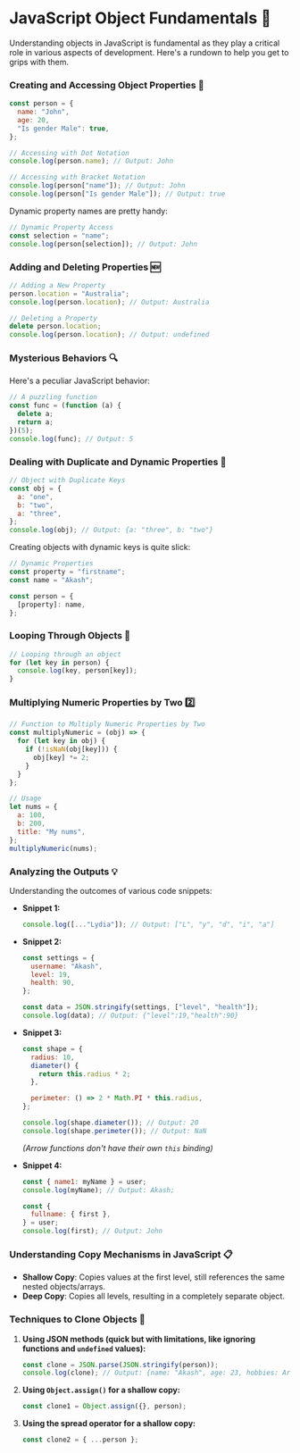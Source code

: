 # JavaScript Object Fundamentals :book:

Understanding objects in JavaScript is fundamental as they play a critical role in various aspects of development. Here's a rundown to help you get to grips with them.

### Creating and Accessing Object Properties :key:

```javascript
const person = {
  name: "John",
  age: 20,
  "Is gender Male": true,
};

// Accessing with Dot Notation
console.log(person.name); // Output: John

// Accessing with Bracket Notation
console.log(person["name"]); // Output: John
console.log(person["Is gender Male"]); // Output: true
```

Dynamic property names are pretty handy:

```javascript
// Dynamic Property Access
const selection = "name";
console.log(person[selection]); // Output: John
```

### Adding and Deleting Properties :new:

```javascript
// Adding a New Property
person.location = "Australia";
console.log(person.location); // Output: Australia

// Deleting a Property
delete person.location;
console.log(person.location); // Output: undefined
```

### Mysterious Behaviors :mag:

Here's a peculiar JavaScript behavior:

```javascript
// A puzzling function
const func = (function (a) {
  delete a;
  return a;
})(5);
console.log(func); // Output: 5
```

### Dealing with Duplicate and Dynamic Properties :twisted_rightwards_arrows:

```javascript
// Object with Duplicate Keys
const obj = {
  a: "one",
  b: "two",
  a: "three",
};
console.log(obj); // Output: {a: "three", b: "two"}
```

Creating objects with dynamic keys is quite slick:

```javascript
// Dynamic Properties
const property = "firstname";
const name = "Akash";

const person = {
  [property]: name,
};
```

### Looping Through Objects :arrows_counterclockwise:

```javascript
// Looping through an object
for (let key in person) {
  console.log(key, person[key]);
}
```

### Multiplying Numeric Properties by Two :two:

```javascript
// Function to Multiply Numeric Properties by Two
const multiplyNumeric = (obj) => {
  for (let key in obj) {
    if (!isNaN(obj[key])) {
      obj[key] *= 2;
    }
  }
};

// Usage
let nums = {
  a: 100,
  b: 200,
  title: "My nums",
};
multiplyNumeric(nums);
```

### Analyzing the Outputs :bulb:

Understanding the outcomes of various code snippets:

- **Snippet 1:**

  ```javascript
  console.log([..."Lydia"]); // Output: ["L", "y", "d", "i", "a"]
  ```

- **Snippet 2:**

  ```javascript
  const settings = {
    username: "Akash",
    level: 19,
    health: 90,
  };

  const data = JSON.stringify(settings, ["level", "health"]);
  console.log(data); // Output: {"level":19,"health":90}
  ```

- **Snippet 3:**

  ```javascript
  const shape = {
    radius: 10,
    diameter() {
      return this.radius * 2;
    },

    perimeter: () => 2 * Math.PI * this.radius,
  };

  console.log(shape.diameter()); // Output: 20
  console.log(shape.perimeter()); // Output: NaN
  ```

  _(Arrow functions don't have their own `this` binding)_

- **Snippet 4:**

  ```javascript
  const { name1: myName } = user;
  console.log(myName); // Output: Akash;

  const {
    fullname: { first },
  } = user;
  console.log(first); // Output: John
  ```

### Understanding Copy Mechanisms in JavaScript :clipboard:

- **Shallow Copy**: Copies values at the first level, still references the same nested objects/arrays.
- **Deep Copy**: Copies all levels, resulting in a completely separate object.

### Techniques to Clone Objects :sheep:

1. **Using JSON methods (quick but with limitations, like ignoring functions and `undefined` values):**

   ```javascript
   const clone = JSON.parse(JSON.stringify(person));
   console.log(clone); // Output: {name: "Akash", age: 23, hobbies: Array(2)}
   ```

2. **Using `Object.assign()` for a shallow copy:**

   ```javascript
   const clone1 = Object.assign({}, person);
   ```

3. **Using the spread operator for a shallow copy:**

   ```javascript
   const clone2 = { ...person };
   ```
